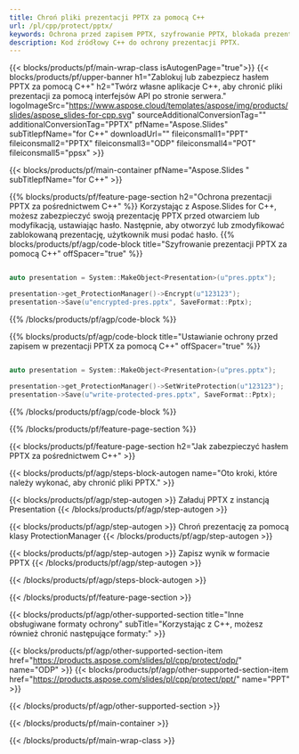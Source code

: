```yaml
---
title: Chroń pliki prezentacji PPTX za pomocą C++
url: /pl/cpp/protect/pptx/
keywords: Ochrona przed zapisem PPTX, szyfrowanie PPTX, blokada prezentacji PPTX, ochrona PPTX
description: Kod źródłowy C++ do ochrony prezentacji PPTX.
---
```


{{< blocks/products/pf/main-wrap-class isAutogenPage="true">}}
{{< blocks/products/pf/upper-banner h1="Zablokuj lub zabezpiecz hasłem PPTX za pomocą C++" h2="Twórz własne aplikacje C++, aby chronić pliki prezentacji za pomocą interfejsów API po stronie serwera." logoImageSrc="https://www.aspose.cloud/templates/aspose/img/products/slides/aspose_slides-for-cpp.svg" sourceAdditionalConversionTag="" additionalConversionTag="PPTX" pfName="Aspose.Slides" subTitlepfName="for C++" downloadUrl="" fileiconsmall1="PPT" fileiconsmall2="PPTX" fileiconsmall3="ODP" fileiconsmall4="POT" fileiconsmall5="ppsx" >}}

{{< blocks/products/pf/main-container pfName="Aspose.Slides " subTitlepfName="for C++" >}}

{{% blocks/products/pf/feature-page-section  h2="Ochrona prezentacji PPTX za pośrednictwem C++" %}}
Korzystając z Aspose.Slides for C++, możesz zabezpieczyć swoją prezentację PPTX przed otwarciem lub modyfikacją, ustawiając hasło. Następnie, aby otworzyć lub zmodyfikować zablokowaną prezentację, użytkownik musi podać hasło.
{{% blocks/products/pf/agp/code-block title="Szyfrowanie prezentacji PPTX za pomocą C++" offSpacer="true" %}}

```cpp

auto presentation = System::MakeObject<Presentation>(u"pres.pptx");

presentation->get_ProtectionManager()->Encrypt(u"123123");
presentation->Save(u"encrypted-pres.pptx", SaveFormat::Pptx);
```

{{% /blocks/products/pf/agp/code-block %}}

{{% blocks/products/pf/agp/code-block title="Ustawianie ochrony przed zapisem w prezentacji PPTX za pomocą C++" offSpacer="true" %}}

```cpp

auto presentation = System::MakeObject<Presentation>(u"pres.pptx");

presentation->get_ProtectionManager()->SetWriteProtection(u"123123");
presentation->Save(u"write-protected-pres.pptx", SaveFormat::Pptx);
```

{{% /blocks/products/pf/agp/code-block %}}

{{% /blocks/products/pf/feature-page-section %}}

{{< blocks/products/pf/feature-page-section  h2="Jak zabezpieczyć hasłem PPTX za pośrednictwem C++" >}}

{{< blocks/products/pf/agp/steps-block-autogen name="Oto kroki, które należy wykonać, aby chronić pliki PPTX." >}}

{{< blocks/products/pf/agp/step-autogen >}}
Załaduj PPTX z instancją Presentation
{{< /blocks/products/pf/agp/step-autogen >}}

{{< blocks/products/pf/agp/step-autogen >}}
Chroń prezentację za pomocą klasy ProtectionManager
{{< /blocks/products/pf/agp/step-autogen >}}

{{< blocks/products/pf/agp/step-autogen >}}
Zapisz wynik w formacie PPTX
{{< /blocks/products/pf/agp/step-autogen >}}

{{< /blocks/products/pf/agp/steps-block-autogen >}}

{{< /blocks/products/pf/feature-page-section >}}

{{< blocks/products/pf/agp/other-supported-section title="Inne obsługiwane formaty ochrony" subTitle="Korzystając z C++, możesz również chronić następujące formaty:" >}}

{{< blocks/products/pf/agp/other-supported-section-item href="https://products.aspose.com/slides/pl/cpp/protect/odp/" name="ODP" >}}
{{< blocks/products/pf/agp/other-supported-section-item href="https://products.aspose.com/slides/pl/cpp/protect/ppt/" name="PPT" >}}


{{< /blocks/products/pf/agp/other-supported-section >}}

{{< /blocks/products/pf/main-container >}}
    
{{< /blocks/products/pf/main-wrap-class >}}